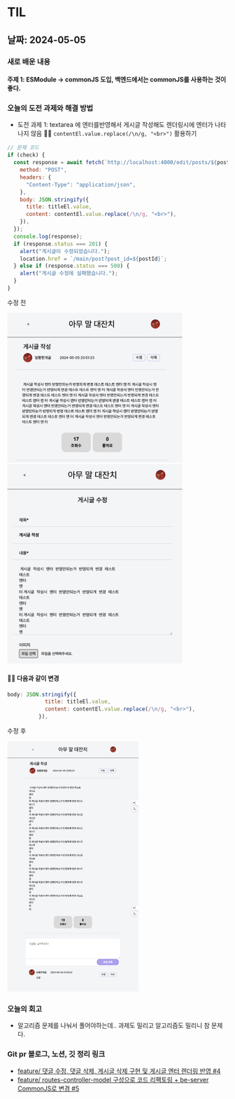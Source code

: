 # TIL

## 날짜: 2024-05-05

### 새로 배운 내용

#### 주제 1: ESModule → commonJS 도입, 백엔드에서는 commonJS를 사용하는 것이 좋다.

### 오늘의 도전 과제와 해결 방법

- 도전 과제 1: textarea 에 엔터를반영해서 게시글 작성해도 렌더링시에 엔터가 나타나지 않음
  💁‍♂️ `contentEl.value.replace(/\n/g, "<br>")` 활용하기

```javascript
// 문제 코드
if (check) {
  const response = await fetch(`http://localhost:4000/edit/posts/${postId}`, {
    method: "POST",
    headers: {
      "Content-Type": "application/json",
    },
    body: JSON.stringify({
      title: titleEl.value,
      content: contentEl.value.replace(/\n/g, "<br>"),
    }),
  });
  console.log(response);
  if (response.status === 201) {
    alert("게시글이 수정되었습니다.");
    location.href = `/main/post?post_id=${postId}`;
  } else if (response.status === 500) {
    alert("게시글 수정에 실패했습니다.");
  }
}
```

수정 전

<img width=400 src="image-2.png">

<img width=400 src="image-3.png">

#### 💁‍♂️ 다음과 같이 변경

```javascript
body: JSON.stringify({
            title: titleEl.value,
            content: contentEl.value.replace(/\n/g, "<br>"),
          }),
```

수정 후

<img width=300 src = image-4.png>

### 오늘의 회고

- 알고리즘 문제를 나눠서 풀어야하는데.. 과제도 밀리고 알고리즘도 밀리니 참 문제다.

### Git pr 블로그, 노션, 깃 정리 링크

- [feature/ 댓글 수정, 댓글 삭제, 게시글 삭제 구현 및 게시글 엔터 렌더링 반영 #4](https://github.com/100-hours-a-week/5-seny-park-community/pull/4)
- [feature/ routes-controller-model 구성으로 코드 리팩토링 + be-server CommonJS로 변경 #5](https://github.com/100-hours-a-week/5-seny-park-community/pull/5)
